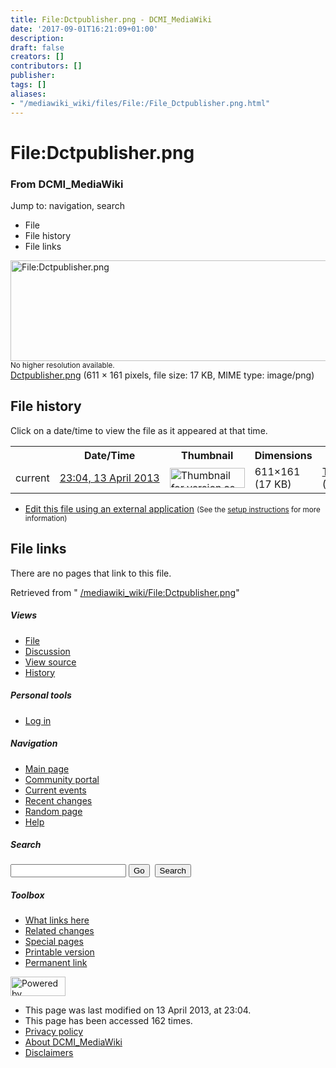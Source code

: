 ```yaml
---
title: File:Dctpublisher.png - DCMI_MediaWiki
date: '2017-09-01T16:21:09+01:00'
description: 
draft: false
creators: []
contributors: []
publisher: 
tags: []
aliases:
- "/mediawiki_wiki/files/File:/File_Dctpublisher.png.html"
---
```


<a id="top"></a>
# File:Dctpublisher.png

### From DCMI\_MediaWiki

Jump to: navigation, search
<!-- start content -->
- File
- File history
- File links

 [<img alt="File:Dctpublisher.png" src="/images/a/af/Dctpublisher.png" width="611" height="161">](/mediawiki_wiki/files/Dctpublisher.png)  
<small>No higher resolution available.</small>  
 [Dctpublisher.png](/images/a/af/Dctpublisher.png)‎ (611 × 161 pixels, file size: 17 KB, MIME type: image/png)
<!-- 
NewPP limit report
Preprocessor node count: 0/1000000
Post-expand include size: 0/2097152 bytes
Template argument size: 0/2097152 bytes
Expensive parser function count: 0/100
-->
## File history

Click on a date/time to view the file as it appeared at that time.

<table class="wikitable filehistory">
  <tr>
    <td></td>
    <th>Date/Time</th>
    <th>Thumbnail</th>
    <th>Dimensions</th>
    <th>User</th>
    <th>Comment</th>
  </tr>
  <tr>
    <td>current</td>
    <td class="filehistory-selected" style="white-space: nowrap;"><a href="/mediawiki_wiki/files/Dctpublisher.png">23:04, 13 April 2013</a></td>
    <td><a href="/images/a/af/Dctpublisher.png"><img alt="Thumbnail for version as of 23:04, 13 April 2013" src="/images/a/af/Dctpublisher.png" width="120" height="32"></a></td>
    <td>611×161 <span style="white-space: nowrap;">(17 KB)</span>
    </td>
    <td>
      <a href="/index.php/User:TomBaker" title="User:TomBaker" class="mw-userlink">TomBaker</a> <span style="white-space: nowrap;"> <span class="mw-usertoollinks">(<a href="/index.php?title=User_talk:TomBaker&amp;action=edit&amp;redlink=1" class="new" title="User talk:TomBaker (page does not exist)">Talk</a> | <a href="/index.php/Special:Contributions/TomBaker" title="Special:Contributions/TomBaker">contribs</a>)</span></span>
    </td>
    <td></td>
  </tr>
</table>

  

- [Edit this file using an external application](/index.php?title=File:Dctpublisher.png&action=edit&externaledit=true&mode=file "File:Dctpublisher.png") <small>(See the <a href="http://www.mediawiki.org/wiki/Manual:External_editors" class="external text" rel="nofollow">setup instructions</a> for more information)</small>

## File links

There are no pages that link to this file.

Retrieved from " [/mediawiki_wiki/File:Dctpublisher.png](/mediawiki_wiki/files/File:/File:Dctpublisher.png.html)"

<!-- end content -->

##### Views

- [File](/mediawiki_wiki/files/File:/File:Dctpublisher.png.html)
- [Discussion](/index.php?title=File_talk:Dctpublisher.png&action=edit&redlink=1 "Discussion about the content page [t]")
- [View source](/index.php?title=File:Dctpublisher.png&action=edit "This page is protected.
You can view its source [e]")
- [History](/index.php?title=File:Dctpublisher.png&action=history "Past revisions of this page [h]")

##### Personal tools

- [Log in](/index.php?title=Special:UserLogin&returnto=File:Dctpublisher.png "You are encouraged to log in; however, it is not mandatory [o]")

<script type="text/javascript"> if (window.isMSIE55) fixalpha(); </script>

##### Navigation

- [Main page](/index.php/Main_Page "Visit the main page [z]")
- [Community portal](/index.php/DCMI_MediaWiki:Community_portal "About the project, what you can do, where to find things")
- [Current events](/index.php/DCMI_MediaWiki:Current_events "Find background information on current events")
- [Recent changes](/index.php/Special:RecentChanges "The list of recent changes in the wiki [r]")
- [Random page](/index.php/Special:Random "Load a random page [x]")
- [Help](/index.php/Help:Contents "The place to find out")

##### <label for="searchInput">Search</label>

<form action="/index.php" id="searchform">
				<input type="hidden" name="title" value="Special:Search">
				<input id="searchInput" title="Search DCMI_MediaWiki" accesskey="f" type="search" name="search">
				<input type="submit" name="go" class="searchButton" id="searchGoButton" value="Go" title="Go to a page with this exact name if exists"> 
				<input type="submit" name="fulltext" class="searchButton" id="mw-searchButton" value="Search" title="Search the pages for this text">
			</form>

##### Toolbox

- [What links here](/index.php/Special:WhatLinksHere/File:Dctpublisher.png "List of all wiki pages that link here [j]")
- [Related changes](/index.php/Special:RecentChangesLinked/File:Dctpublisher.png "Recent changes in pages linked from this page [k]")
- [Special pages](/index.php/Special:SpecialPages "List of all special pages [q]")
- [Printable version](/index.php?title=File:Dctpublisher.png&printable=yes "Printable version of this page [p]")
- [Permanent link](/index.php?title=File:Dctpublisher.png&oldid=4809 "Permanent link to this revision of the page")

<!-- end of the left (by default at least) column -->

 [<img src="/skins/common/images/poweredby_mediawiki_88x31.png" height="31" width="88" alt="Powered by MediaWiki">](http://www.mediawiki.org/)

- This page was last modified on 13 April 2013, at 23:04.
- This page has been accessed 162 times.
- [Privacy policy](/index.php/DCMI_MediaWiki:Privacy_policy "DCMI MediaWiki:Privacy policy")
- [About DCMI\_MediaWiki](/index.php/DCMI_MediaWiki:About "DCMI MediaWiki:About")
- [Disclaimers](/index.php/DCMI_MediaWiki:General_disclaimer "DCMI MediaWiki:General disclaimer")

<script>if (window.runOnloadHook) runOnloadHook();</script><!-- Served in 0.450 secs. -->
